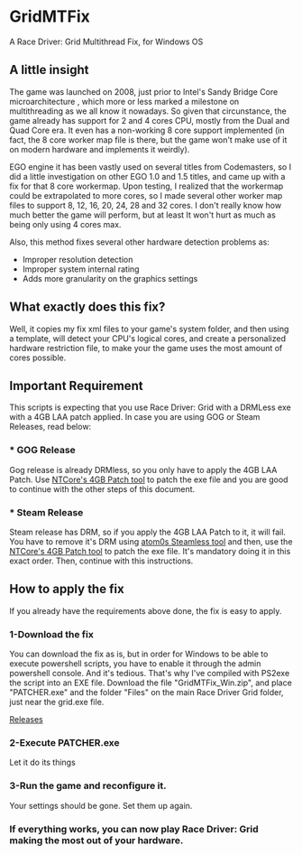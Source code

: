 # GridMTFix
A Race Driver: Grid Multithread Fix, for Windows OS

## A little insight
The game was launched on 2008, just prior to Intel's Sandy Bridge Core microarchitecture , which more or less marked a milestone on multithreading as we all know it nowadays.
So given that circunstance, the game already has support for 2 and 4 cores CPU, mostly from the Dual and Quad Core era. It even has a non-working 8 core support implemented (in fact, the 8 core worker map file is there, but the game won't make use of it on modern hardware and implements it weirdly).

EGO engine it has been vastly used on several titles from Codemasters, so I did a little investigation on other EGO 1.0 and 1.5 titles, and came up with a fix for that 8 core workermap.
Upon testing, I realized that the workermap could be extrapolated to more cores, so I made several other worker map files to support 8, 12, 16, 20, 24, 28 and 32 cores. I don't really know how much better the game will perform, but at least It won't hurt as much as being only using 4 cores max.

Also, this method fixes several other hardware detection problems as:
- Improper resolution detection
- Improper system internal rating
- Adds more granularity on the graphics settings

## What exactly does this fix?
Well, it copies my fix xml files to your game's system folder, and then using a template, will detect your CPU's logical cores, and create a personalized hardware restriction file, to make your the game uses the most amount of cores possible.

## Important Requirement
This scripts is expecting that you use Race Driver: Grid with a DRMLess exe with a 4GB LAA patch applied. In case you are using GOG or Steam Releases, read below:

### * GOG Release
Gog release is already DRMless, so you only have to apply the 4GB LAA Patch. Use [NTCore's 4GB Patch tool](https://ntcore.com/?page_id=371) to patch the exe file and you are good to continue with the other steps of this document.

### * Steam Release
Steam release has DRM, so if you apply the 4GB LAA Patch to it, it will fail. You have to remove it's DRM using [atom0s Steamless tool](https://github.com/atom0s/Steamless) and then, use the [NTCore's 4GB Patch tool](https://ntcore.com/?page_id=371) to patch the exe file. It's mandatory doing it in this exact order. Then, continue with this instructions.

## How to apply the fix
If you already have the requirements above done, the fix is easy to apply.

### 1-Download the fix 
You can download the fix as is, but in order for Windows to be able to execute powershell scripts, you have to enable it through the admin powershell console. And it's tedious. That's why I've compiled with PS2exe the script into an EXE file. Download the file "GridMTFix_Win.zip", and place "PATCHER.exe" and the folder "Files" on the main Race Driver Grid folder, just near the grid.exe file.

[Releases](https://github.com/xatornet/GridMTFix/releases)

### 2-Execute PATCHER.exe
Let it do its things

### 3-Run the game and reconfigure it.
Your settings should be gone. Set them up again.

### If everything works, you can now play Race Driver: Grid making the most out of your hardware.
